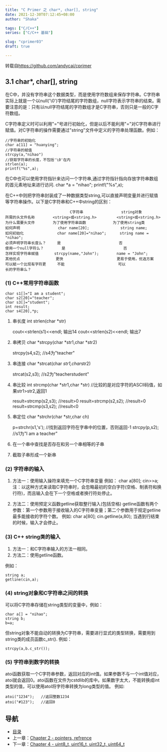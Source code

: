 ```yaml
---
title: "C Primer 之 char*, char[], string"
date: 2021-12-30T07:12:45+08:00
author: "Shaka"

tags: ["C/C++"]
series: ["C/C++ 基础"]

slug: "cprimer03"
draft: true

---
```


转载自<https://github.com/andycai/cprimer>


## 3.1 char*, char[], string

在C中，并没有字符串这个数据类型，而是使用字符数组来保存字符串。C字符串实际上就是一个以null('\0')字符结尾的字符数组，null字符表示字符串的结束。需要注意的是：只有以null字符结尾的字符数组才是C字符串，否则只是一般的C字符数组。
    
C字符串定义时可以利用"="号进行初始化，但是以后不能利用"="对C字符串进行赋值。对C字符串的操作需要通过"string"文件中定义的字符串处理函数。例如：

	//字符串的初始化
	char a[11] = "huanying";
	//字符串的赋值
	strcpy(a,"nihao")
	//获取字符串的长度，不包括'\0'在内
	strlen(a);
	printf("%s",a);

在C中也可以使用字符指针来访问一个字符串,通过字符指针指向存放字符串数组的首元素地址来进行访问.
char *a = "nihao";
printf("%s",a);

在C++中则把字符串封装成了一种数据类型string,可以直接声明变量并进行赋值等字符串操作。以下是C字符串和C++中string的区别：

	                             C字符串                 string对象
	所需的头文件名称       	<string>或<string.h>        	<string>或<string.h>
	为什么需要头文件       	为了使用字符串函数            为了使用string类
	如何声明                 char name[20];              string name;
	如何初始化               char name[20]="nihao";   	string name = "nihao";
	必须声明字符串长度么？		是                          否
	使用一个null字符么？     	是                          否
	怎样实现字符串赋值      	strcpy(name,"John");        name = "John";
	其他优点               	更快                        更易于使用，优选方案
	可以赋一个比现有字符更 	不能                        可以
	长的字符串么？  

### (1) C++常用字符串函数

	char s1[]="I am a student";
	char s2[20]="teacher";
	char s3[]="student";
	int result;
	char s4[20],*p;

1. 串长度 int strlen(char *str)

	cout<<strlen(s1)<<endl; 输出14
	cout<<strlen(s2)<<endl; 输出7
	
2. 串拷贝 char *strcpy(char *str1,char *str2)

	strcpy(s4,s2);   //s4为"teacher"

3. 串连接 char *strcat(char *str1,char*str2)
	
	strcat(s2,s3); //s2为"teacherstudent"

4. 串比较 int strcmp(char *str1,char *str) //比较的是对应字符的ASCII码值，如果str1>str2,返回1

	result=strcmp(s2,s3);   //result>0
	result=strcmp(s2,s2);   //result=0
	result=strcmp(s3,s2);   //result<0
	
5. 串定位 char *strchr(char *str,char ch)

	p=strchr(s1,'s');    //找到返回字符在字串中的位置，否则返回-1
	strcpy(p,s2);      //s1为"I am a teacher"
	
6. 在一个串中查找是否存在和另一个串相等的子串

7. 截取子串形成一个新串

### (2) 字符串的输入

1. 方法一：使用输入操符来填充一个C字符串变量
例如：
char a[80];
cin>>a;
注：以这种方式来读取C字符串时，会忽略最初的空白字符(空格、制表符和换行符)，而且输入会在下一个空格或者换行符处停止。

2. 方法二：使用预定义函数getline获取整行输入(包括空格)
getline函数有两个参数：第一个参数用于接收输入的C字符串变量；第二个参数用于规定getline最多能接收的字符个数。
例如:
char a[80];
cin.getline(a,80);
当遇到行结束的时候，输入才会停止。

### (3) C++ string类的输入

1. 方法一：和C字符串输入的方法一相同。
2. 方法二：使用getline函数。

例如：

	string a;
	getline(cin,a);

### (4) string对象和C字符串之间的转换

可以将C字符串存储在string类型的变量中，例如：
	
	char a[] = "nihao";
	string b;
	b=a;

但string对象不能自动的转换为C字符串，需要进行显式的类型转换，需要用到string类的成员函数c_str().
例如：

	strcpy(a,b.c_str());


### (5) 字符串到数字的转换

atoi函数获取一个C字符串参数，返回对应的int值。如果参数不与一个int值对应，atoi就会返回0。atoi函数在文件为cstdlib的库中。如果数字太大，不能转换成int类型的值，可以使用atol将字符串转换为long类型的值。
例如:

	atoi("1234");   //返回整数1234
	atoi("#123");   //返回0

## 导航
* [目录](00.md)
* 上一章：[Chapter 2 - pointers, refrence](02.md)
* 下一章：[Chapter 4 - uint8\_t, uint16\_t, uint32\_t, uint64\_t](04.md)